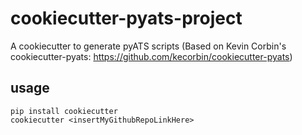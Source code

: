 cookiecutter-pyats-project
==============

A cookiecutter to generate pyATS scripts
(Based on Kevin Corbin's cookiecutter-pyats: https://github.com/kecorbin/cookiecutter-pyats)


## usage

```
pip install cookiecutter
cookiecutter <insertMyGithubRepoLinkHere>
```
